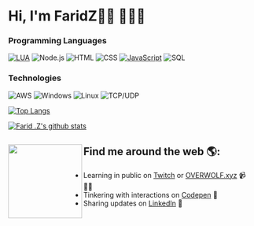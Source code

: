 # Hi, I'm FaridZ👋🏾 👩🏾‍💻


### Programming Languages

[![LUA](https://img.shields.io/badge/-Lua-000?&logo=lua&logoColor=2C2D72)](https://github.com/Zangooei?tab=repositories&q=&type=&language=lua)
![Node.js](https://img.shields.io/badge/-Node.js-000?&logo=node.js)
![HTML](https://img.shields.io/badge/-HTML-000?&logo=html5)
![CSS](https://img.shields.io/badge/-CSS-000?&logo=css3&logoColor=007ACC)
[![JavaScript](https://img.shields.io/badge/-JavaScript-000?&logo=JavaScript&logoColor=ddc508)](https://github.com/Zangooei?tab=repositories&q=&type=&language=javascript)
![SQL](https://img.shields.io/badge/-SQL-000?&logo=MySQL&logoColor=4479A1)

### Technologies
![AWS](https://img.shields.io/badge/-AWS-000?&logo=Amazon-AWS&logoColor=FF9900)
![Windows](https://img.shields.io/badge/-Windows-000?&logo=windows&logoColor=0052CC)
![Linux](https://img.shields.io/badge/-Linux-000?&logo=Linux&logoColor=FCC624)
![TCP/UDP](https://img.shields.io/badge/-TCP%2FIP-000?&logo=Cisco)

[![Top Langs](https://github-readme-stats.vercel.app/api/top-langs/?username=Zangooei&hide=lua,shell&theme=dracula&langs_count=20&layout=compact)](https://github.com/anuraghazra/github-readme-stats)

[![Farid .Z's github stats](https://github-readme-stats.vercel.app/api?username=Zangooei&show_icons=true&theme=dracula)](https://github.com/anuraghazra/github-readme-stats)


## Find me around the web 🌎: <a href="https://github.com/sponsors/Zangooei"><img align="left" width="150" height="150" src="https://i.pinimg.com/originals/a3/b9/f5/a3b9f540776450c472bbf599025a8ac9.gif?raw=true"></a>
- Learning in public on <a href="https://www.twitch.tv/Zangooei">Twitch</a> or <a href="https://www.overwolf.xyz">OVERWOLF.xyz</a> 📹 ✍🏾
- Tinkering with interactions on <a href="https://codepen.io/Zangooei"> Codepen</a> 🏓
- Sharing updates on <a href="https://www.linkedin.com/in/Zangooei/">LinkedIn</a> 💼
